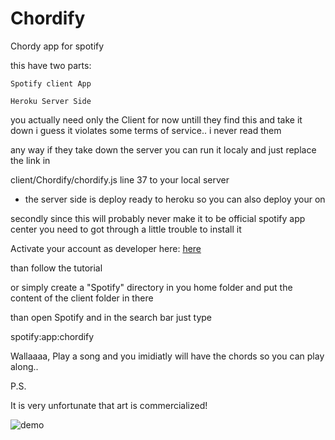 Chordify
========

Chordy app for spotify


this have two parts: 

	Spotify client App

	Heroku Server Side

you actually need only the Client for now untill they find this and take it down
i guess it violates some terms of service.. i never read them

any way if they take down the server you can run it localy and just replace the link in

client/Chordify/chordify.js line 37 to your local server

+ the server side is deploy ready to heroku so you can also deploy your on


secondly since this will probably never make it to be official spotify app center
you need to got through a little trouble to install it

Activate your account as developer here: [here](https://developer.spotify.com/technologies/apps/)

than follow the tutorial

or simply create a "Spotify" directory in you home folder and put the content of the client folder in there

than open Spotify and in the search bar just type

spotify:app:chordify

Wallaaaa, Play a song and you imidiatly will have the chords so you can play along..

P.S.

It is very unfortunate that art is commercialized!


![demo](http://community.spotify.com/t5/image/serverpage/image-id/3352iBA04FE2FA9FA2BF6/image-size/original?v=mpbl-1&px=-1)
